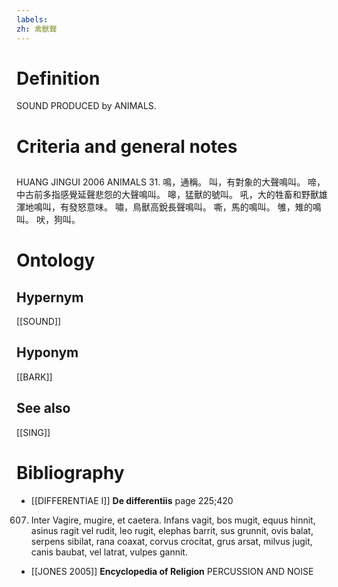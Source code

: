 ```yaml
---
labels: 
zh: 禽獸聲
---
```


# Definition
SOUND PRODUCED by ANIMALS.
# Criteria and general notes
## 
HUANG JINGUI 2006
ANIMALS 31.
鳴，通稱。
叫，有對象的大聲鳴叫。
啼，中古前多指感覺延聲悲怨的大聲鳴叫。
嗥，猛獸的號叫。
吼，大的牲畜和野獸雄渾地鳴叫，有發怒意味。
嘯，鳥獸高銳長聲鳴叫。
嘶，馬的鳴叫。
雊，雉的鳴叫。
吠，狗叫。
# Ontology

## Hypernym
[[SOUND]]
## Hyponym
[[BARK]]
## See also
[[SING]]
# Bibliography
- [[DIFFERENTIAE I]]
**De differentiis** page 225;420
607. Inter Vagire, mugire, et caetera. Infans vagit, bos mugit, equus hinnit, asinus ragit vel rudit, leo rugit, elephas barrit, sus grunnit, ovis balat, serpens sibilat, rana coaxat, corvus crocitat, grus arsat, milvus jugit, canis baubat, vel latrat, vulpes gannit.
- [[JONES 2005]]
**Encyclopedia of Religion** 
PERCUSSION AND NOISE